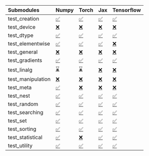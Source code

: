 | Submodules        | Numpy                                                                                                                           | Torch                                                                                                                           | Jax                                                                                                                             | Tensorflow                                                                                                                      |
|:------------------|:--------------------------------------------------------------------------------------------------------------------------------|:--------------------------------------------------------------------------------------------------------------------------------|:--------------------------------------------------------------------------------------------------------------------------------|:--------------------------------------------------------------------------------------------------------------------------------|
| test_creation     | <a href="https://github.com/unifyai/ivy/runs/7938630522?check_suite_focus=true" rel="noopener noreferrer" target="_blank">✅</a> | <a href="https://github.com/unifyai/ivy/runs/7938630892?check_suite_focus=true" rel="noopener noreferrer" target="_blank">✅</a> | <a href="https://github.com/unifyai/ivy/runs/7938631260?check_suite_focus=true" rel="noopener noreferrer" target="_blank">✅</a> | <a href="https://github.com/unifyai/ivy/runs/7938631682?check_suite_focus=true" rel="noopener noreferrer" target="_blank">✅</a> |
| test_device       | <a href="https://github.com/unifyai/ivy/runs/7938630544?check_suite_focus=true" rel="noopener noreferrer" target="_blank">❌</a> | <a href="https://github.com/unifyai/ivy/runs/7938630911?check_suite_focus=true" rel="noopener noreferrer" target="_blank">❌</a> | <a href="https://github.com/unifyai/ivy/runs/7938631286?check_suite_focus=true" rel="noopener noreferrer" target="_blank">❌</a> | <a href="https://github.com/unifyai/ivy/runs/7938631707?check_suite_focus=true" rel="noopener noreferrer" target="_blank">❌</a> |
| test_dtype        | <a href="https://github.com/unifyai/ivy/runs/7938630575?check_suite_focus=true" rel="noopener noreferrer" target="_blank">✅</a> | <a href="https://github.com/unifyai/ivy/runs/7938630936?check_suite_focus=true" rel="noopener noreferrer" target="_blank">✅</a> | <a href="https://github.com/unifyai/ivy/runs/7938631318?check_suite_focus=true" rel="noopener noreferrer" target="_blank">✅</a> | <a href="https://github.com/unifyai/ivy/runs/7938631728?check_suite_focus=true" rel="noopener noreferrer" target="_blank">✅</a> |
| test_elementwise  | <a href="https://github.com/unifyai/ivy/runs/7938630596?check_suite_focus=true" rel="noopener noreferrer" target="_blank">✅</a> | <a href="https://github.com/unifyai/ivy/runs/7938630954?check_suite_focus=true" rel="noopener noreferrer" target="_blank">✅</a> | <a href="https://github.com/unifyai/ivy/runs/7938631340?check_suite_focus=true" rel="noopener noreferrer" target="_blank">✅</a> | <a href="https://github.com/unifyai/ivy/runs/7938631750?check_suite_focus=true" rel="noopener noreferrer" target="_blank">❌</a> |
| test_general      | <a href="https://github.com/unifyai/ivy/runs/7938630640?check_suite_focus=true" rel="noopener noreferrer" target="_blank">❌</a> | <a href="https://github.com/unifyai/ivy/runs/7938630976?check_suite_focus=true" rel="noopener noreferrer" target="_blank">❌</a> | <a href="https://github.com/unifyai/ivy/runs/7938631353?check_suite_focus=true" rel="noopener noreferrer" target="_blank">❌</a> | <a href="https://github.com/unifyai/ivy/runs/7938631768?check_suite_focus=true" rel="noopener noreferrer" target="_blank">❌</a> |
| test_gradients    | <a href="https://github.com/unifyai/ivy/runs/7938630659?check_suite_focus=true" rel="noopener noreferrer" target="_blank">✅</a> | <a href="https://github.com/unifyai/ivy/runs/7938630999?check_suite_focus=true" rel="noopener noreferrer" target="_blank">✅</a> | <a href="https://github.com/unifyai/ivy/runs/7938631373?check_suite_focus=true" rel="noopener noreferrer" target="_blank">✅</a> | <a href="https://github.com/unifyai/ivy/runs/7938631809?check_suite_focus=true" rel="noopener noreferrer" target="_blank">✅</a> |
| test_linalg       | <a href="https://github.com/unifyai/ivy/runs/7938630688?check_suite_focus=true" rel="noopener noreferrer" target="_blank">⌛</a> | <a href="https://github.com/unifyai/ivy/runs/7938631026?check_suite_focus=true" rel="noopener noreferrer" target="_blank">⌛</a> | <a href="https://github.com/unifyai/ivy/runs/7938631393?check_suite_focus=true" rel="noopener noreferrer" target="_blank">❌</a> | <a href="https://github.com/unifyai/ivy/runs/7938631884?check_suite_focus=true" rel="noopener noreferrer" target="_blank">❌</a> |
| test_manipulation | <a href="https://github.com/unifyai/ivy/runs/7938630705?check_suite_focus=true" rel="noopener noreferrer" target="_blank">❌</a> | <a href="https://github.com/unifyai/ivy/runs/7938631046?check_suite_focus=true" rel="noopener noreferrer" target="_blank">❌</a> | <a href="https://github.com/unifyai/ivy/runs/7938631431?check_suite_focus=true" rel="noopener noreferrer" target="_blank">❌</a> | <a href="https://github.com/unifyai/ivy/runs/7938631959?check_suite_focus=true" rel="noopener noreferrer" target="_blank">❌</a> |
| test_meta         | <a href="https://github.com/unifyai/ivy/runs/7938630719?check_suite_focus=true" rel="noopener noreferrer" target="_blank">✅</a> | <a href="https://github.com/unifyai/ivy/runs/7938631070?check_suite_focus=true" rel="noopener noreferrer" target="_blank">❌</a> | <a href="https://github.com/unifyai/ivy/runs/7938631455?check_suite_focus=true" rel="noopener noreferrer" target="_blank">❌</a> | <a href="https://github.com/unifyai/ivy/runs/7938632027?check_suite_focus=true" rel="noopener noreferrer" target="_blank">❌</a> |
| test_nest         | <a href="https://github.com/unifyai/ivy/runs/7938630743?check_suite_focus=true" rel="noopener noreferrer" target="_blank">✅</a> | <a href="https://github.com/unifyai/ivy/runs/7938631088?check_suite_focus=true" rel="noopener noreferrer" target="_blank">✅</a> | <a href="https://github.com/unifyai/ivy/runs/7938631485?check_suite_focus=true" rel="noopener noreferrer" target="_blank">✅</a> | <a href="https://github.com/unifyai/ivy/runs/7938632100?check_suite_focus=true" rel="noopener noreferrer" target="_blank">✅</a> |
| test_random       | <a href="https://github.com/unifyai/ivy/runs/7938630761?check_suite_focus=true" rel="noopener noreferrer" target="_blank">✅</a> | <a href="https://github.com/unifyai/ivy/runs/7938631108?check_suite_focus=true" rel="noopener noreferrer" target="_blank">✅</a> | <a href="https://github.com/unifyai/ivy/runs/7938631517?check_suite_focus=true" rel="noopener noreferrer" target="_blank">✅</a> | <a href="https://github.com/unifyai/ivy/runs/7938632161?check_suite_focus=true" rel="noopener noreferrer" target="_blank">✅</a> |
| test_searching    | <a href="https://github.com/unifyai/ivy/runs/7938630783?check_suite_focus=true" rel="noopener noreferrer" target="_blank">✅</a> | <a href="https://github.com/unifyai/ivy/runs/7938631121?check_suite_focus=true" rel="noopener noreferrer" target="_blank">✅</a> | <a href="https://github.com/unifyai/ivy/runs/7938631551?check_suite_focus=true" rel="noopener noreferrer" target="_blank">✅</a> | <a href="https://github.com/unifyai/ivy/runs/7938632222?check_suite_focus=true" rel="noopener noreferrer" target="_blank">✅</a> |
| test_set          | <a href="https://github.com/unifyai/ivy/runs/7938630805?check_suite_focus=true" rel="noopener noreferrer" target="_blank">✅</a> | <a href="https://github.com/unifyai/ivy/runs/7938631147?check_suite_focus=true" rel="noopener noreferrer" target="_blank">✅</a> | <a href="https://github.com/unifyai/ivy/runs/7938631578?check_suite_focus=true" rel="noopener noreferrer" target="_blank">✅</a> | <a href="https://github.com/unifyai/ivy/runs/7938632257?check_suite_focus=true" rel="noopener noreferrer" target="_blank">✅</a> |
| test_sorting      | <a href="https://github.com/unifyai/ivy/runs/7938630827?check_suite_focus=true" rel="noopener noreferrer" target="_blank">✅</a> | <a href="https://github.com/unifyai/ivy/runs/7938631166?check_suite_focus=true" rel="noopener noreferrer" target="_blank">✅</a> | <a href="https://github.com/unifyai/ivy/runs/7938631611?check_suite_focus=true" rel="noopener noreferrer" target="_blank">✅</a> | <a href="https://github.com/unifyai/ivy/runs/7938632295?check_suite_focus=true" rel="noopener noreferrer" target="_blank">✅</a> |
| test_statistical  | <a href="https://github.com/unifyai/ivy/runs/7938630847?check_suite_focus=true" rel="noopener noreferrer" target="_blank">✅</a> | <a href="https://github.com/unifyai/ivy/runs/7938631203?check_suite_focus=true" rel="noopener noreferrer" target="_blank">❌</a> | <a href="https://github.com/unifyai/ivy/runs/7938631641?check_suite_focus=true" rel="noopener noreferrer" target="_blank">✅</a> | <a href="https://github.com/unifyai/ivy/runs/7938632334?check_suite_focus=true" rel="noopener noreferrer" target="_blank">✅</a> |
| test_utility      | <a href="https://github.com/unifyai/ivy/runs/7938630871?check_suite_focus=true" rel="noopener noreferrer" target="_blank">✅</a> | <a href="https://github.com/unifyai/ivy/runs/7938631230?check_suite_focus=true" rel="noopener noreferrer" target="_blank">✅</a> | <a href="https://github.com/unifyai/ivy/runs/7938631663?check_suite_focus=true" rel="noopener noreferrer" target="_blank">✅</a> | <a href="https://github.com/unifyai/ivy/runs/7938632370?check_suite_focus=true" rel="noopener noreferrer" target="_blank">✅</a> |